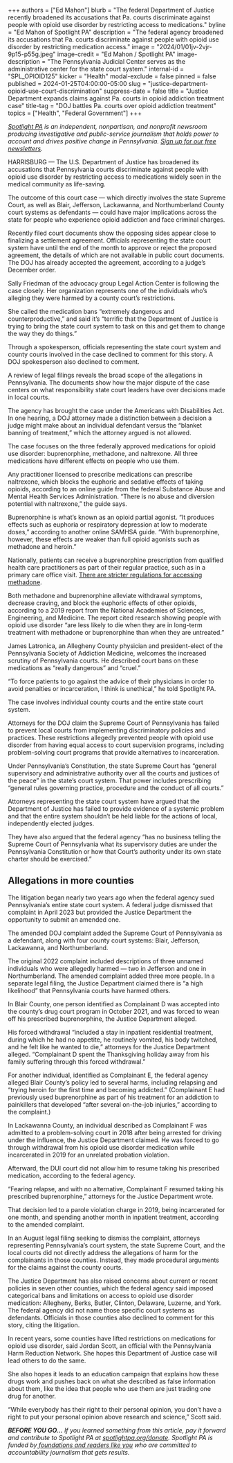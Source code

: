 +++
authors = ["Ed Mahon"]
blurb = "The federal Department of Justice recently broadened its accusations that Pa. courts discriminate against people with opioid use disorder by restricting access to medications."
byline = "Ed Mahon of Spotlight PA"
description = "The federal agency broadened its accusations that Pa. courts discriminate against people with opioid use disorder by restricting medication access."
image = "2024/01/01jv-2vjr-9p15-p55g.jpeg"
image-credit = "Ed Mahon / Spotlight PA"
image-description = "The Pennsylvania Judicial Center serves as the administrative center for the state court system."
internal-id = "SPL_OPIOID125"
kicker = "Health"
modal-exclude = false
pinned = false
published = 2024-01-25T04:00:00-05:00
slug = "justice-department-opioid-use-court-discrimination"
suppress-date = false
title = "Justice Department expands claims against Pa. courts in opioid addiction treatment case"
title-tag = "DOJ battles Pa. courts over opioid addiction treatment"
topics = ["Health", "Federal Government"]
+++

<a href="https://www.spotlightpa.org/"><em>Spotlight PA</em></a><em> is an independent, nonpartisan, and nonprofit newsroom producing investigative and public-service journalism that holds power to account and drives positive change in Pennsylvania. </em><a href="https://www.spotlightpa.org/newsletters"><em>Sign up for our free newsletters</em></a><em>.</em>

HARRISBURG — The U.S. Department of Justice has broadened its accusations that Pennsylvania courts discriminate against people with opioid use disorder by restricting access to medications widely seen in the medical community as life-saving.

The outcome of this court case — which directly involves the state Supreme Court, as well as Blair, Jefferson, Lackawanna, and Northumberland County court systems as defendants — could have major implications across the state for people who experience opioid addiction and face criminal charges.

Recently filed court documents show the opposing sides appear close to finalizing a settlement agreement. Officials representing the state court system have until the end of the month to approve or reject the proposed agreement, the details of which are not available in public court documents. The DOJ has already accepted the agreement, according to a judge’s December order.

<script src="https://www.spotlightpa.org/embed.js" async></script><div data-spl-embed-version="1" data-spl-src="https://www.spotlightpa.org/embeds/newsletter/"></div>

Sally Friedman of the advocacy group Legal Action Center is following the case closely. Her organization represents one of the individuals who’s alleging they were harmed by a county court’s restrictions.

She called the medication bans “extremely dangerous and counterproductive,” and said it’s “terrific that the Department of Justice is trying to bring the state court system to task on this and get them to change the way they do things.”

Through a spokesperson, officials representing the state court system and county courts involved in the case declined to comment for this story. A DOJ spokesperson also declined to comment.

A review of legal filings reveals the broad scope of the allegations in Pennsylvania. The documents show how the major dispute of the case centers on what responsibility state court leaders have over decisions made in local courts.

The agency has brought the case under the Americans with Disabilities Act. In one hearing, a DOJ attorney made a distinction between a decision a judge might make about an individual defendant versus the “blanket banning of treatment,” which the attorney argued is not allowed.

The case focuses on the three federally approved medications for opioid use disorder: buprenorphine, methadone, and naltrexone. All three medications have different effects on people who use them.

Any practitioner licensed to prescribe medications can prescribe naltrexone, which blocks the euphoric and sedative effects of taking opioids, according to an online guide from the federal Substance Abuse and Mental Health Services Administration. “There is no abuse and diversion potential with naltrexone,” the guide says.

Buprenorphine is what’s known as an opioid partial agonist. “It produces effects such as euphoria or respiratory depression at low to moderate doses,” according to another online SAMHSA guide. “With buprenorphine, however, these effects are weaker than full opioid agonists such as methadone and heroin.”

Nationally, patients can receive a buprenorphine prescription from qualified health care practitioners as part of their regular practice, such as in a primary care office visit. <a href="https://publichealth.jhu.edu/2023/barriers-to-methadone-access">There are stricter regulations for accessing methadone</a>.<a href="https://publichealth.jhu.edu/2023/barriers-to-methadone-access"></a>

Both methadone and buprenorphine alleviate withdrawal symptoms, decrease craving, and block the euphoric effects of other opioids, according to a 2019 report from the National Academies of Sciences, Engineering, and Medicine. The report cited research showing people with opioid use disorder “are less likely to die when they are in long-term treatment with methadone or buprenorphine than when they are untreated.”

James Latronica, an Allegheny County physician and president-elect of the Pennsylvania Society of Addiction Medicine, welcomes the increased scrutiny of Pennsylvania courts. He described court bans on these medications as “really dangerous” and “cruel.”

“To force patients to go against the advice of their physicians in order to avoid penalties or incarceration, I think is unethical,” he told Spotlight PA.

The case involves individual county courts and the entire state court system.

Attorneys for the DOJ claim the Supreme Court of Pennsylvania has failed to prevent local courts from implementing discriminatory policies and practices. These restrictions allegedly prevented people with opioid use disorder from having equal access to court supervision programs, including problem-solving court programs that provide alternatives to incarceration.

Under Pennsylvania’s Constitution, the state Supreme Court has “general supervisory and administrative authority over all the courts and justices of the peace” in the state’s court system. That power includes prescribing “general rules governing practice, procedure and the conduct of all courts.”

Attorneys representing the state court system have argued that the Department of Justice has failed to provide evidence of a systemic problem and that the entire system shouldn’t be held liable for the actions of local, independently elected judges.

They have also argued that the federal agency “has no business telling the Supreme Court of Pennsylvania what its supervisory duties are under the Pennsylvania Constitution or how that Court’s authority under its own state charter should be exercised.”

## Allegations in more counties

The litigation began nearly two years ago when the federal agency sued Pennsylvania’s entire state court system. A federal judge dismissed that complaint in April 2023 but provided the Justice Department the opportunity to submit an amended one.

The amended DOJ complaint added the Supreme Court of Pennsylvania as a defendant, along with four county court systems: Blair, Jefferson, Lackawanna, and Northumberland.

The original 2022 complaint included descriptions of three unnamed individuals who were allegedly harmed — two in Jefferson and one in Northumberland. The amended complaint added three more people. In a separate legal filing, the Justice Department claimed there is “a high likelihood” that Pennsylvania courts have harmed others.

In Blair County, one person identified as Complainant D was accepted into the county’s drug court program in October 2021, and was forced to wean off his prescribed buprenorphine, the Justice Department alleged.

His forced withdrawal “included a stay in inpatient residential treatment, during which he had no appetite, he routinely vomited, his body twitched, and he felt like he wanted to die,” attorneys for the Justice Department alleged. “Complainant D spent the Thanksgiving holiday away from his family suffering through this forced withdrawal.”

For another individual, identified as Complainant E, the federal agency alleged Blair County’s policy led to several harms, including relapsing and “trying heroin for the first time and becoming addicted.” (Complainant E had previously used buprenorphine as part of his treatment for an addiction to painkillers that developed “after several on-the-job injuries,” according to the complaint.)

In Lackawanna County, an individual described as Complainant F was admitted to a problem-solving court in 2018 after being arrested for driving under the influence, the Justice Department claimed. He was forced to go through withdrawal from his opioid use disorder medication while incarcerated in 2019 for an unrelated probation violation.

Afterward, the DUI court did not allow him to resume taking his prescribed medication, according to the federal agency.

“Fearing relapse, and with no alternative, Complainant F resumed taking his prescribed buprenorphine,” attorneys for the Justice Department wrote.

That decision led to a parole violation charge in 2019, being incarcerated for one month, and spending another month in inpatient treatment, according to the amended complaint.

In an August legal filing seeking to dismiss the complaint, attorneys representing Pennsylvania’s court system, the state Supreme Court, and the local courts did not directly address the allegations of harm for the complainants in those counties. Instead, they made procedural arguments for the claims against the county courts.

The Justice Department has also raised concerns about current or recent policies in seven other counties, which the federal agency said imposed categorical bans and limitations on access to opioid use disorder medication: Allegheny, Berks, Butler, Clinton, Delaware, Luzerne, and York. The federal agency did not name those specific court systems as defendants. Officials in those counties also declined to comment for this story, citing the litigation.

<script src="https://www.spotlightpa.org/embed.js" async></script><div data-spl-embed-version="1" data-spl-src="https://www.spotlightpa.org/embeds/donate/"></div>

In recent years, some counties have lifted restrictions on medications for opioid use disorder, said Jordan Scott, an official with the Pennsylvania Harm Reduction Network. She hopes this Department of Justice case will lead others to do the same.

She also hopes it leads to an education campaign that explains how these drugs work and pushes back on what she described as false information about them, like the idea that people who use them are just trading one drug for another.

“While everybody has their right to their personal opinion, you don’t have a right to put your personal opinion above research and science,” Scott said.

<strong><em>BEFORE YOU GO…</em></strong><em> If you learned something from this article, pay it forward and contribute to Spotlight PA at </em><a href="https://www.spotlightpa.org/donate"><em>spotlightpa.org/donate</em></a><em>. Spotlight PA is funded by</em><a href="https://www.spotlightpa.org/support"><em> foundations and readers like you</em></a><em> who are committed to accountability journalism that gets results.</em>

